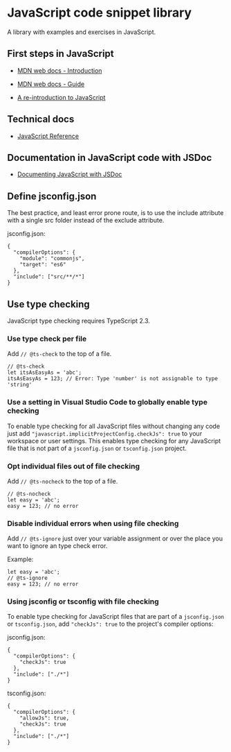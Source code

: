 # JavaScript code snippet library

A library with examples and exercises in JavaScript.

## First steps in JavaScript

- [MDN web docs - Introduction](https://developer.mozilla.org/de/docs/Web/JavaScript)

- [MDN web docs - Guide](https://developer.mozilla.org/de/docs/Web/JavaScript/Guide)

- [A re-introduction to JavaScript](https://developer.mozilla.org/en-US/docs/Web/JavaScript/A_re-introduction_to_JavaScript)

## Technical docs

- [JavaScript Reference](https://developer.mozilla.org/de/docs/Web/JavaScript/Reference)

## Documentation in JavaScript code with JSDoc

- [Documenting JavaScript with JSDoc](https://jsdoc.app/)

## Define jsconfig.json

The best practice, and least error prone route, is to use the include attribute with a single src folder instead of the exclude attribute.

jsconfig.json:
~~~
{
  "compilerOptions": {
    "module": "commonjs",
    "target": "es6"
  },
  "include": ["src/**/*"]
}
~~~

## Use type checking

JavaScript type checking requires TypeScript 2.3.

### Use type check per file

Add `// @ts-check` to the top of a file.

~~~
// @ts-check
let itsAsEasyAs = 'abc';
itsAsEasyAs = 123; // Error: Type 'number' is not assignable to type 'string'
~~~

### Use a setting in Visual Studio Code to globally enable type checking

To enable type checking for all JavaScript files without changing any code just add `"javascript.implicitProjectConfig.checkJs": true` to your workspace or user settings. This enables type checking for any JavaScript file that is not part of a `jsconfig.json` or `tsconfig.json` project.

### Opt individual files out of file checking

Add `// @ts-nocheck` to the top of a file.

~~~
// @ts-nocheck
let easy = 'abc';
easy = 123; // no error
~~~

### Disable individual errors when using file checking

Add `// @ts-ignore` just over your variable assignment or over the place you want to ignore an type check error.

Example:
~~~
let easy = 'abc';
// @ts-ignore
easy = 123; // no error
~~~

### Using jsconfig or tsconfig with file checking

To enable type checking for JavaScript files that are part of a `jsconfig.json` or `tsconfig.json`, add `"checkJs": true` to the project's compiler options:

jsconfig.json:
~~~
{
  "compilerOptions": {
    "checkJs": true
  },
  "include": ["./*"]
}
~~~

tsconfig.json:
~~~
{
  "compilerOptions": {
    "allowJs": true,
    "checkJs": true
  },
  "include": ["./*"]
}
~~~